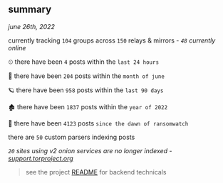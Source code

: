 
## summary
_june 26th, 2022_

currently tracking `104` groups across `150` relays & mirrors - _`48` currently online_

⏲ there have been `4` posts within the `last 24 hours`

🦈 there have been `204` posts within the `month of june`

🪐 there have been `958` posts within the `last 90 days`

🏚 there have been `1837` posts within the `year of 2022`

🦕 there have been `4123` posts `since the dawn of ransomwatch`

there are `50` custom parsers indexing posts

_`20` sites using v2 onion services are no longer indexed - [support.torproject.org](https://support.torproject.org/onionservices/v2-deprecation/)_

> see the project [README](https://github.com/joshhighet/ransomwatch#ransomwatch--) for backend technicals
